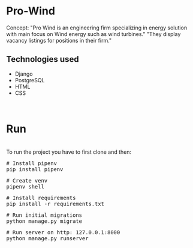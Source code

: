 # Pro-Wind

Concept: "Pro Wind is an engineering firm specializing in energy solution with main focus on Wind energy such as wind turbines."
         "They display vacancy listings for positions in their firm."
<br>
## Technologies used

<ul>
         <li>Django</li>
         <li>PostgreSQL</li>
         <li>HTML</li>
         <li>CSS</li>
</ul>
<br>

# Run

<br>
To run the project you have to first clone and then:

<div><pre><span><span>#</span> Install pipenv</span>
pip install pipenv</pre></div>

<div><pre><span><span>#</span> Create venv</span>
pipenv shell</pre></div>

<div><pre><span><span>#</span> Install requirements</span>
pip install -r requirements.txt</pre></div>

<div><pre><span><span>#</span> Run initial migrations</span>
python manage.py migrate</pre></div>

<div><pre><span><span>#</span> Run server on http: 127.0.0.1:8000</span>
python manage.py runserver</pre></div>
